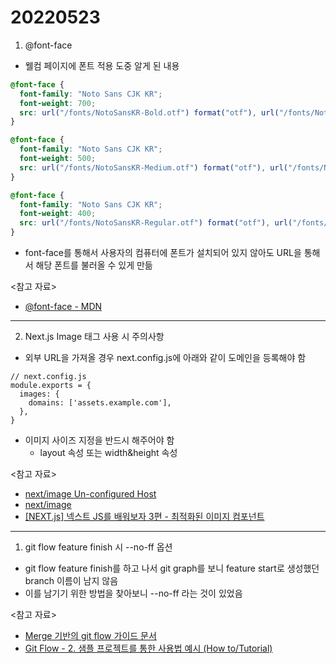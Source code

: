# 20220523

1. @font-face

- 웰컴 페이지에 폰트 적용 도중 알게 된 내용

```css
@font-face {
  font-family: "Noto Sans CJK KR";
  font-weight: 700;
  src: url("/fonts/NotoSansKR-Bold.otf") format("otf"), url("/fonts/NotoSansKR-Bold.woff2") format("woff2");
}

@font-face {
  font-family: "Noto Sans CJK KR";
  font-weight: 500;
  src: url("/fonts/NotoSansKR-Medium.otf") format("otf"), url("/fonts/NotoSansKR-Medium.woff2") format("woff2");
}

@font-face {
  font-family: "Noto Sans CJK KR";
  font-weight: 400;
  src: url("/fonts/NotoSansKR-Regular.otf") format("otf"), url("/fonts/NotoSansKR-Regular.woff2") format("woff2");
}
```

- font-face를 통해서 사용자의 컴퓨터에 폰트가 설치되어 있지 않아도 URL을 통해서 해당 폰트를 불러올 수 있게 만듦

<참고 자료>

- [@font-face - MDN](https://developer.mozilla.org/ko/docs/Web/CSS/@font-face)

---

2. Next.js Image 태그 사용 시 주의사항

- 외부 URL을 가져올 경우 next.config.js에 아래와 같이 도메인을 등록해야 함

```
// next.config.js
module.exports = {
  images: {
    domains: ['assets.example.com'],
  },
}
```

- 이미지 사이즈 지정을 반드시 해주어야 함
  - layout 속성 또는 width&height 속성

<참고 자료>

- [next/image Un-configured Host](https://nextjs.org/docs/messages/next-image-unconfigured-host)
- [next/image](https://nextjs.org/docs/api-reference/next/image)
- [[NEXT.js] 넥스트 JS를 배워보자 3편 - 최적화된 이미지 컴포넌트](https://mingeesuh.tistory.com/entry/NEXTjs-%EB%84%A5%EC%8A%A4%ED%8A%B8-JS%EB%A5%BC-%EB%B0%B0%EC%9B%8C%EB%B3%B4%EC%9E%90-3%ED%8E%B8-%EC%9D%B4%EB%AF%B8%EC%A7%80)

---

1. git flow feature finish 시 --no-ff 옵션

- git flow feature finish를 하고 나서 git graph를 보니 feature start로 생성했던 branch 이름이 남지 않음
- 이를 남기기 위한 방법을 찾아보니 --no-ff 라는 것이 있었음

<참고 자료>

- [Merge 기반의 git flow 가이드 문서](https://velog.io/@imbolic0301/Merge-%EA%B8%B0%EB%B0%98%EC%9D%98-git-convention-%EC%98%88%EC%8B%9C)
- [Git Flow - 2. 샘플 프로젝트를 통한 사용법 예시 (How to/Tutorial)](https://jinwoo1990.github.io/git/git-flow-tutorial/)
